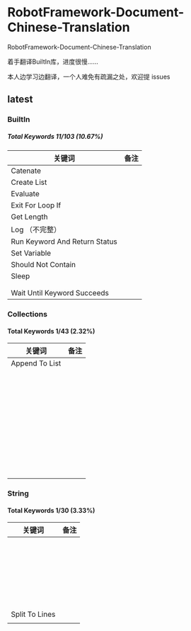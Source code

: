 # RobotFramework-Document-Chinese-Translation

RobotFramework-Document-Chinese-Translation

着手翻译BuiltIn库，进度很慢......

本人边学习边翻译，一个人难免有疏漏之处，欢迎提 issues

## latest

### BuiltIn

##### Total Keywords  11/103  (10.67%)

| 关键词   | 备注 |
| -------- | ---- |
| Catenate |      |
| Create List |      |
| Evaluate |    |
| Exit For Loop If | |
| Get Length | |
| Log （不完整） | |
| Run Keyword And Return Status |  |
| Set Variable | |
| Should Not Contain | |
| Sleep | |
| | |
| | |
| Wait Until Keyword Succeeds | |















### Collections

#### Total Keywords  1/43  (2.32%)

| 关键词         | 备注 |
| -------------- | ---- |
| Append To List |      |
|                |      |
|                |      |
|                |      |
|                |      |
|                |      |
|                |      |
|                |      |
|                |      |
|                |      |
|                |      |
|                |      |
|                |      |
|                |      |
|                |      |
|                |      |
|                |      |
|                |      |
|                |      |
|                |      |
|                |      |
|                |      |
|                |      |
|                |      |
|                |      |
|                |      |
|                |      |
|                |      |
|                |      |
|                |      |
|                |      |
|                |      |
|                |      |
|                |      |
|                |      |
|                |      |
|                |      |
|                |      |
|                |      |
|                |      |
|                |      |
|                |      |



### String

#### Total Keywords   1/30  (3.33%)

| 关键词         | 备注 |
| -------------- | ---- |
|                |      |
|                |      |
|                |      |
|                |      |
|                |      |
|                |      |
|                |      |
|                |      |
|                |      |
|                |      |
|                |      |
|                |      |
|                |      |
|                |      |
|                |      |
|                |      |
|                |      |
|                |      |
|                |      |
|                |      |
|                |      |
|                |      |
|                |      |
|                |      |
|                |      |
|                |      |
|                |      |
| Split To Lines |      |
|                |      |



